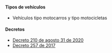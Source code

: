 #### Tipos de vehículos

- Vehículos tipo motocarros y tipo motocicletas

#### Decretos

- [Decreto 210 de agosto 31 de 2020](/malambo/decreto-210-de-agosto-31-de-2020.pdf)
- [Decreto 257 de 2017]()
